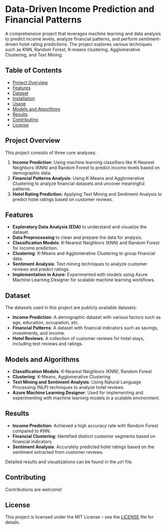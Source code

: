 # Data-Driven Income Prediction and Financial Patterns

A comprehensive project that leverages machine learning and data analysis to predict income levels, analyze financial patterns, and perform sentiment-driven hotel rating predictions. The project explores various techniques such as KNN, Random Forest, K-means clustering, Agglomerative Clustering, and Text Mining.

## Table of Contents

- [Project Overview](#project-overview)
- [Features](#features)
- [Dataset](#dataset)
- [Installation](#installation)
- [Usage](#usage)
- [Models and Algorithms](#models-and-algorithms)
- [Results](#results)
- [Contributing](#contributing)
- [License](#license)

## Project Overview

This project consists of three core analyses:
1. **Income Prediction**: Using machine learning classifiers like K-Nearest Neighbors (KNN) and Random Forest to predict income levels based on demographic data.
2. **Financial Patterns Analysis**: Using K-Means and Agglomerative Clustering to analyze financial datasets and uncover meaningful patterns.
3. **Hotel Rating Prediction**: Applying Text Mining and Sentiment Analysis to predict hotel ratings based on customer reviews.

## Features

- **Exploratory Data Analysis (EDA)** to understand and visualize the dataset.
- **Data Preprocessing** to clean and prepare the data for analysis.
- **Classification Models**: K-Nearest Neighbors (KNN) and Random Forest for income prediction.
- **Clustering**: K-Means and Agglomerative Clustering to group financial data.
- **Sentiment Analysis**: Text mining techniques to analyze customer reviews and predict ratings.
- **Implementation in Azure**: Experimented with models using Azure Machine Learning Designer for scalable machine learning workflows.

## Dataset

The datasets used in this project are publicly available datasets:
- **Income Prediction**: A demographic dataset with various factors such as age, education, occupation, etc.
- **Financial Patterns**: A dataset with financial indicators such as savings, investments, and income.
- **Hotel Reviews**: A collection of customer reviews for hotel stays, including text reviews and ratings.

## Models and Algorithms

- **Classification Models**: K-Nearest Neighbors (KNN), Random Forest
- **Clustering**: K-Means, Agglomerative Clustering
- **Text Mining and Sentiment Analysis**: Using Natural Language Processing (NLP) techniques to analyze hotel reviews.
- **Azure Machine Learning Designer**: Used for implementing and experimenting with machine learning models in a scalable environment.

## Results

- **Income Prediction**: Achieved a high accuracy rate with Random Forest compared to KNN.
- **Financial Clustering**: Identified distinct customer segments based on financial indicators.
- **Sentiment Analysis**: Accurately predicted hotel ratings based on the sentiment extracted from customer reviews.

Detailed results and visualizations can be found in the `pdf` file.

## Contributing

Contributions are welcome! 

## License

This project is licensed under the MIT License – see the [LICENSE](LICENSE) file for details.
